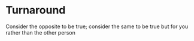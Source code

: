 # Turnaround

Consider the opposite to be true; consider the same to be true but for you rather than the other person
